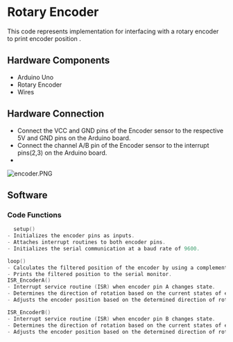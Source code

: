 # Rotary Encoder 

This code represents  implementation for interfacing with a rotary encoder to print encoder position .

## Hardware Components

- Arduino Uno
- Rotary Encoder
- Wires

## Hardware Connection

- Connect the VCC and GND pins of the Encoder sensor to the respective 5V and GND pins on the Arduino board.
- Connect the channel A/B pin of the Encoder sensor to the interrupt  pins(2,3) on the Arduino board.
- 

![encoder.PNG](Rotary%20Encoder%20with%20Low-Pass%20Filter%20af4219e0f28740fd9ff078a9e09db976/encoder.png)

## Software

### Code Functions

```c
  setup()
- Initializes the encoder pins as inputs.
- Attaches interrupt routines to both encoder pins.
- Initializes the serial communication at a baud rate of 9600.

loop()
- Calculates the filtered position of the encoder by using a complementary filter.
- Prints the filtered position to the serial monitor.
ISR_EncoderA()
- Interrupt service routine (ISR) when encoder pin A changes state.
- Determines the direction of rotation based on the current states of encoder pins A and B.
- Adjusts the encoder position based on the determined direction of rotation.

ISR_EncoderB()
- Interrupt service routine (ISR) when encoder pin B changes state.
- Determines the direction of rotation based on the current states of encoder pins A and B.
- Adjusts the encoder position based on the determined direction of rotation.


